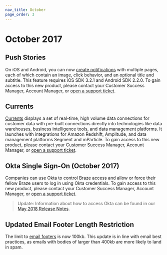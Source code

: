 ```yaml
---
nav_title: October
page_order: 3
---
```


# October 2017

## Push Stories

On iOS and Android, you can now [create notifications][74] with multiple pages, each of which contain an image, click behavior, and an optional title and subtitle. This feature requires iOS SDK 3.2.1 and Android SDK 2.2.0. To gain access to this new product, please contact your Customer Success Manager, Account Manager, or [open a support ticket][support].

## Currents

[Currents][75] displays a set of real-time, high volume data connections for customer data with pre-built connections directly into technologies like data warehouses, business intelligence tools, and data management platforms. It launches with integrations for Amazon Redshift, Amplitude, and data management platforms Segment and mParticle. To gain access to this new product, please contact your Customer Success Manager, Account Manager, or [open a support ticket][support].

## Okta Single Sign-On (October 2017)

Companies can use Okta to control Braze access and allow or force their fellow Braze users to log in using Okta credentials. To gain access to this new product, please contact your Customer Success Manager, Account Manager, or [open a support ticket][support].

> Update: Information about how to access Okta can be found in our [May 2018 Release Notes]({{site.baseurl}}/help/release_notes/2017/august/#may-2018).

## Updated Email Footer Length Restriction

The limit to [email footers][76] is now 100kb. This update is in line with email best practices, as emails with bodies of larger than 400kb are more likely to land in spam.

[74]: {{site.baseurl}}/user_guide/message_building_by_channel/push/push_stories/
[75]: {{site.baseurl}}/partners/braze_currents/how_it_works/
[76]: {{site.baseurl}}/user_guide/message_building_by_channel/email/managing_user_subscriptions/#custom-footer
[98]:{{site.baseurl}}/user_guide/onboarding/platform_administrative_features/#authentication-rules
[support]: {{site.baseurl}}/support_contact/
